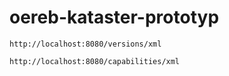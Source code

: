 # oereb-kataster-prototyp

```
http://localhost:8080/versions/xml

http://localhost:8080/capabilities/xml
```
